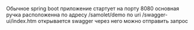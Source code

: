 Обычное spring boot приложение стартует на порту 8080 
основная ручка расположенна по адресу /samolet/demo
по uri /swagger-ui/index.htm открывается swagger через него можно отправить запрос
